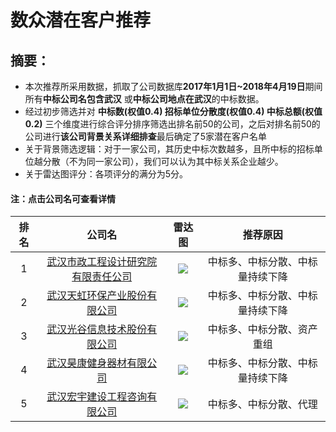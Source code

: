# 数众潜在客户推荐

## 摘要：
* 本次推荐所采用数据，抓取了公司数据库**2017年1月1日~2018年4月19日**期间所有**中标公司名包含武汉** 或**中标公司地点在武汉**的中标数据。
* 经过初步筛选并对 **中标数(权值0.4) 招标单位分散度(权值0.4) 中标总额(权值0.2)** 三个维度进行综合评分排序筛选出排名前50的公司，之后对排名前50的公司进行**该公司背景关系详细排查**最后确定了5家潜在客户名单
* 关于背景筛选逻辑：对于一家公司，其历史中标次数越多，且所中标的招标单位越分散（不为同一家公司），我们可以认为其中标关系企业越少。
* 关于雷达图评分：各项评分的满分为5分。

#### 注：点击公司名可查看详情
|排名|公司名|雷达图|推荐原因|
|:-:|:-:|:-:|:-:|
|1|[武汉市政工程设计研究院有限责任公司](https://github.com/miracle127/ShuZhongReport/blob/master/shuzhong%20package/com_1.md)|![][com_1]|中标多、中标分散、中标量持续下降|
|2|[武汉天虹环保产业股份有限公司](https://github.com/miracle127/ShuZhongReport/blob/master/shuzhong%20package/com_2.md)|![][com_2]|中标多、中标分散、中标量持续下降|
|3|[武汉光谷信息技术股份有限公司](https://github.com/miracle127/ShuZhongReport/blob/master/shuzhong%20package/com_3.md)|![][com_3]|中标多、中标分散、资产重组|
|4|[武汉昊康健身器材有限公司](https://github.com/miracle127/ShuZhongReport/blob/master/shuzhong%20package/com_4.md)|![][com_4]|中标多、中标分散、中标量持续下降|
|5|[武汉宏宇建设工程咨询有限公司](https://github.com/miracle127/ShuZhongReport/blob/master/shuzhong%20package/com_5.md)|![][com_5]|中标多、中标分散、代理|

[com_1]:https://github.com/miracle127/ShuZhongReport/blob/master/picture/shuzhong/pic_1.png
[com_2]:https://github.com/miracle127/ShuZhongReport/blob/master/picture/shuzhong/pic_2.png
[com_3]:https://github.com/miracle127/ShuZhongReport/blob/master/picture/shuzhong/pic_3.png
[com_4]:https://github.com/miracle127/ShuZhongReport/blob/master/picture/shuzhong/pic_4.png
[com_5]:https://github.com/miracle127/ShuZhongReport/blob/master/picture/shuzhong/pic_5.png
